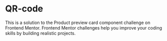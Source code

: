 # QR-code
This is a solution to the Product preview card component challenge on Frontend Mentor. Frontend Mentor challenges help you improve your coding skills by building realistic projects.

